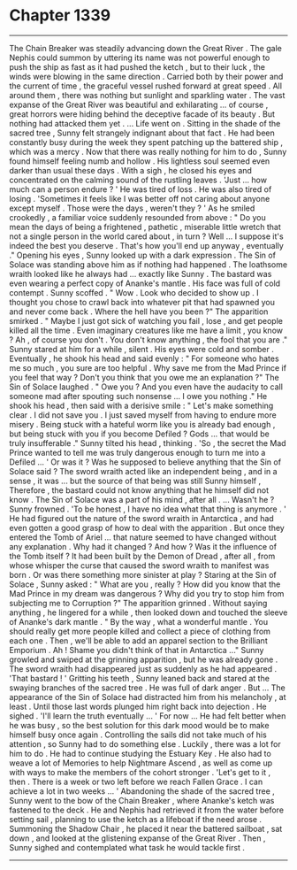 
# Chapter 1339


---

The Chain Breaker was steadily advancing down the Great River . The gale Nephis could summon by uttering its name was not powerful enough to push the ship as fast as it had pushed the ketch , but to their luck , the winds were blowing in the same direction .
Carried both by their power and the current of time , the graceful vessel rushed forward at great speed .
All around them , there was nothing but sunlight and sparkling water . The vast expanse of the Great River was beautiful and exhilarating ... of course , great horrors were hiding behind the deceptive facade of its beauty .
But nothing had attacked them yet .
... Life went on .
Sitting in the shade of the sacred tree , Sunny felt strangely indignant about that fact .
He had been constantly busy during the week they spent patching up the battered ship , which was a mercy . Now that there was really nothing for him to do , Sunny found himself feeling numb and hollow . His lightless soul seemed even darker than usual these days .
With a sigh , he closed his eyes and concentrated on the calming sound of the rustling leaves .
'Just ... how much can a person endure ? '
He was tired of loss .
He was also tired of losing .
'Sometimes it feels like I was better off not caring about anyone except myself . Those were the days , weren't they ? '
As he smiled crookedly , a familiar voice suddenly resounded from above :
" Do you mean the days of being a frightened , pathetic , miserable little wretch that not a single person in the world cared about , in turn ? Well ... I suppose it's indeed the best you deserve . That's how you'll end up anyway , eventually ."
Opening his eyes , Sunny looked up with a dark expression .
The Sin of Solace was standing above him as if nothing had happened . The loathsome wraith looked like he always had ... exactly like Sunny . The bastard was even wearing a perfect copy of Ananke's mantle . His face was full of cold contempt .
Sunny scoffed .
" Wow . Look who decided to show up . I thought you chose to crawl back into whatever pit that had spawned you and never come back . Where the hell have you been ?"
The apparition smirked .
" Maybe I just got sick of watching you fail , lose , and get people killed all the time . Even imaginary creatures like me have a limit , you know ? Ah , of course you don't . You don't know anything , the fool that you are ."
Sunny stared at him for a while , silent . His eyes were cold and somber .
Eventually , he shook his head and said evenly :
" For someone who hates me so much , you sure are too helpful . Why save me from the Mad Prince if you feel that way ? Don't you think that you owe me an explanation ?"
The Sin of Solace laughed .
" Owe you ? And you even have the audacity to call someone mad after spouting such nonsense ... I owe you nothing ."
He shook his head , then said with a derisive smile :
" Let's make something clear . I did not save you . I just saved myself from having to endure more misery . Being stuck with a hateful worm like you is already bad enough , but being stuck with you if you become Defiled ? Gods ... that would be truly insufferable ."
Sunny tilted his head , thinking .
'So , the secret the Mad Prince wanted to tell me was truly dangerous enough to turn me into a Defiled ... '
Or was it ? Was he supposed to believe anything that the Sin of Solace said ? The sword wraith acted like an independent being , and in a sense , it was ... but the source of that being was still Sunny himself , Therefore , the bastard could not know anything that he himself did not know .
The Sin of Solace was a part of his mind , after all .
... Wasn't he ?
Sunny frowned .
'To be honest , I have no idea what that thing is anymore . '
He had figured out the nature of the sword wraith in Antarctica , and had even gotten a good grasp of how to deal with the apparition . But once they entered the Tomb of Ariel ... that nature seemed to have changed without any explanation .
Why had it changed ? And how ?
Was it the influence of the Tomb itself ? It had been built by the Demon of Dread , after all , from whose whisper the curse that caused the sword wraith to manifest was born . Or was there something more sinister at play ?
Staring at the Sin of Solace , Sunny asked :
" What are you , really ? How did you know that the Mad Prince in my dream was dangerous ? Why did you try to stop him from subjecting me to Corruption ?"
The apparition grinned .
Without saying anything , he lingered for a while , then looked down and touched the sleeve of Ananke's dark mantle .
" By the way , what a wonderful mantle . You should really get more people killed and collect a piece of clothing from each one . Then , we'll be able to add an apparel section to the Brilliant Emporium . Ah ! Shame you didn't think of that in Antarctica ..."
Sunny growled and swiped at the grinning apparition , but he was already gone . The sword wraith had disappeared just as suddenly as he had appeared .
'That bastard ! '
Gritting his teeth , Sunny leaned back and stared at the swaying branches of the sacred tree . He was full of dark anger .
But ...
The appearance of the Sin of Solace had distracted him from his melancholy , at least . Until those last words plunged him right back into dejection .
He sighed .
'I'll learn the truth eventually ... '
For now ...
He had felt better when he was busy , so the best solution for this dark mood would be to make himself busy once again .
Controlling the sails did not take much of his attention , so Sunny had to do something else .
Luckily , there was a lot for him to do .
He had to continue studying the Estuary Key . He also had to weave a lot of Memories to help Nightmare Ascend , as well as come up with ways to make the members of the cohort stronger .
'Let's get to it , then . There is a week or two left before we reach Fallen Grace . I can achieve a lot in two weeks ... '
Abandoning the shade of the sacred tree , Sunny went to the bow of the Chain Breaker , where Ananke's ketch was fastened to the deck . He and Nephis had retrieved it from the water before setting sail , planning to use the ketch as a lifeboat if the need arose .
Summoning the Shadow Chair , he placed it near the battered sailboat , sat down , and looked at the glistening expanse of the Great River .
Then , Sunny sighed and contemplated what task he would tackle first .

---

